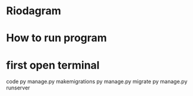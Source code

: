 # Riodagram
# How to run program
# first open terminal
code py manage.py makemigrations
 py manage.py migrate
 py manage.py runserver
